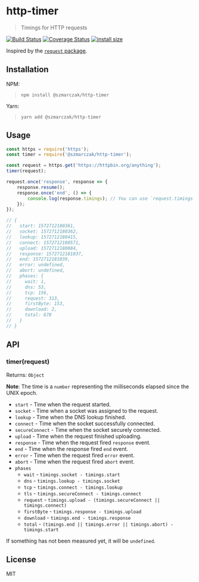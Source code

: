# http-timer
> Timings for HTTP requests

[![Build Status](https://travis-ci.org/szmarczak/http-timer.svg?branch=master)](https://travis-ci.org/szmarczak/http-timer)
[![Coverage Status](https://coveralls.io/repos/github/szmarczak/http-timer/badge.svg?branch=master)](https://coveralls.io/github/szmarczak/http-timer?branch=master)
[![install size](https://packagephobia.now.sh/badge?p=@szmarczak/http-timer)](https://packagephobia.now.sh/result?p=@szmarczak/http-timer)

Inspired by the [`request` package](https://github.com/request/request).

## Installation

NPM:

> `npm install @szmarczak/http-timer`

Yarn:

> `yarn add @szmarczak/http-timer`

## Usage
```js
const https = require('https');
const timer = require('@szmarczak/http-timer');

const request = https.get('https://httpbin.org/anything');
timer(request);

request.once('response', response => {
	response.resume();
	response.once('end', () => {
		console.log(response.timings); // You can use `request.timings` as well
	});
});

// {
//   start: 1572712180361,
//   socket: 1572712180362,
//   lookup: 1572712180415,
//   connect: 1572712180571,
//   upload: 1572712180884,
//   response: 1572712181037,
//   end: 1572712181039,
//   error: undefined,
//   abort: undefined,
//   phases: {
//     wait: 1,
//     dns: 53,
//     tcp: 156,
//     request: 313,
//     firstByte: 153,
//     download: 2,
//     total: 678
//   }
// }
```

## API

### timer(request)

Returns: `Object`

**Note**: The time is a `number` representing the milliseconds elapsed since the UNIX epoch.

- `start` - Time when the request started.
- `socket` - Time when a socket was assigned to the request.
- `lookup` - Time when the DNS lookup finished.
- `connect` - Time when the socket successfully connected.
- `secureConnect` - Time when the socket securely connected.
- `upload` - Time when the request finished uploading.
- `response` - Time when the request fired `response` event.
- `end` - Time when the response fired `end` event.
- `error` - Time when the request fired `error` event.
- `abort` - Time when the request fired `abort` event.
- `phases`
	- `wait` - `timings.socket - timings.start`
	- `dns` - `timings.lookup - timings.socket`
	- `tcp` - `timings.connect - timings.lookup`
	- `tls` - `timings.secureConnect - timings.connect`
	- `request` - `timings.upload - (timings.secureConnect || timings.connect)`
	- `firstByte` - `timings.response - timings.upload`
	- `download` - `timings.end - timings.response`
	- `total` - `(timings.end || timings.error || timings.abort) - timings.start`

If something has not been measured yet, it will be `undefined`.

## License

MIT

